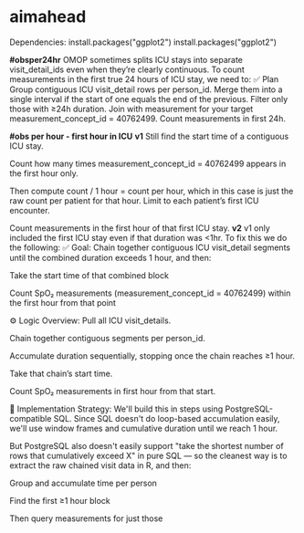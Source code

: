 # aimahead
Dependencies:
install.packages("ggplot2")
install.packages("ggplot2")

**#obsper24hr**
OMOP sometimes splits ICU stays into separate visit_detail_ids even when they’re clearly continuous. To count measurements in the first true 24 hours of ICU stay, we need to:
✅ Plan
Group contiguous ICU visit_detail rows per person_id.
Merge them into a single interval if the start of one equals the end of the previous.
Filter only those with ≥24h duration.
Join with measurement for your target measurement_concept_id = 40762499.
Count measurements in first 24h.

**#obs per hour - first hour in ICU**
**v1**
Still find the start time of a contiguous ICU stay.

Count how many times measurement_concept_id = 40762499 appears in the first hour only.

Then compute count / 1 hour = count per hour, which in this case is just the raw count per patient for that hour.
Limit to each patient’s first ICU encounter.

Count measurements in the first hour of that first ICU stay.
**v2**
v1 only included the first ICU stay even if that duration was <1hr. To fix this we do the following:
✅ Goal:
Chain together contiguous ICU visit_detail segments until the combined duration exceeds 1 hour, and then:

Take the start time of that combined block

Count SpO₂ measurements (measurement_concept_id = 40762499) within the first hour from that point

⚙️ Logic Overview:
Pull all ICU visit_details.

Chain together contiguous segments per person_id.

Accumulate duration sequentially, stopping once the chain reaches ≥1 hour.

Take that chain’s start time.

Count SpO₂ measurements in first hour from that start.

🧠 Implementation Strategy:
We'll build this in steps using PostgreSQL-compatible SQL. Since SQL doesn't do loop-based accumulation easily, we'll use window frames and cumulative duration until we reach 1 hour.

But PostgreSQL also doesn't easily support "take the shortest number of rows that cumulatively exceed X" in pure SQL — so the cleanest way is to extract the raw chained visit data in R, and then:

Group and accumulate time per person

Find the first ≥1 hour block

Then query measurements for just those

